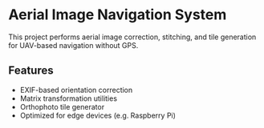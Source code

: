 # Aerial Image Navigation System

This project performs aerial image correction, stitching, and tile generation
for UAV-based navigation without GPS.

## Features
- EXIF-based orientation correction
- Matrix transformation utilities
- Orthophoto tile generator
- Optimized for edge devices (e.g. Raspberry Pi)
